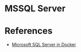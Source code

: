 # MSSQL Server
# References
* [Microsoft SQL Server in Docker](https://docs.microsoft.com/en-us/sql/linux/quickstart-install-connect-docker?view=sql-server-2017)


